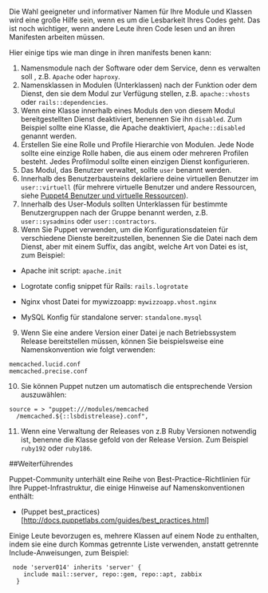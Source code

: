 Die Wahl geeigneter und informativer Namen für Ihre Module und Klassen wird eine große Hilfe sein, wenn es um die Lesbarkeit Ihres Codes geht. 
Das ist noch wichtiger, wenn andere Leute ihren Code lesen und an ihren Manifesten arbeiten müssen.

Hier einige tips wie man dinge in ihren manifests benen kann:

1. Namensmodule nach der Software oder dem Service, denn es verwalten soll , z.B. `Apache` oder `haproxy`.
2. Namensklassen in Modulen (Unterklassen) nach der Funktion oder dem Dienst, den sie dem Modul zur Verfügung stellen, z.B. `apache::vhosts` oder `rails::dependencies`.
3. Wenn eine Klasse innerhalb eines Moduls den von diesem Modul bereitgestellten Dienst deaktiviert, benennen Sie ihn `disabled`. Zum Beispiel sollte eine Klasse, die Apache deaktiviert, `Apache::disabled` genannt werden.
4. Erstellen Sie eine Rolle und Profile Hierarchie von Modulen. Jede Node sollte eine einzige Rolle haben, die aus einem oder mehreren Profilen besteht. Jedes Profilmodul sollte einen einzigen Dienst konfigurieren.
5. Das Modul, das Benutzer verwaltet, sollte `user` benannt werden.
6. Innerhalb des Benutzerbausteins deklariere deine virtuellen Benutzer im `user::virtuell` (für mehrere virtuelle Benutzer und andere Ressourcen, siehe [Puppet4 Benutzer und virtuelle Ressourcen](../puppet4-benutzer-virtuelleressourcen)).
7. Innerhalb des User-Moduls sollten Unterklassen für bestimmte Benutzergruppen nach der Gruppe benannt werden, z.B. `user::sysadmins` oder `user::contractors`.
8. Wenn Sie Puppet verwenden, um die Konfigurationsdateien für verschiedene Dienste bereitzustellen, benennen Sie die Datei nach dem Dienst, aber mit einem Suffix, das angibt, welche Art von Datei es ist, zum Beispiel:
* Apache init script: `apache.init`

* Logrotate config snippet für Rails: `rails.logrotate`

* Nginx vhost Datei for mywizzoapp: `mywizzoapp.vhost.nginx`

* MySQL Konfig für standalone server: `standalone.mysql`

9. Wenn Sie eine andere Version einer Datei je nach Betriebssystem Release bereitstellen müssen, können Sie beispielsweise eine Namenskonvention wie folgt verwenden:
```
memcached.lucid.conf
memcached.precise.conf
```

10. Sie können Puppet nutzen um automatisch die entsprechende Version auszuwählen:
```
source = > "puppet:///modules/memcached
  /memcached.${::lsbdistrelease}.conf",
```

11. Wenn eine Verwaltung der Releases von z.B Ruby Versionen  notwendig ist, benenne die Klasse gefold von der Release Version. Zum Beispiel `ruby192` oder `ruby186`.

##Weiterführendes

Puppet-Community unterhält eine Reihe von Best-Practice-Richtlinien für Ihre Puppet-Infrastruktur, die einige Hinweise auf Namenskonventionen enthält:
* (Puppet best_practices)[http://docs.puppetlabs.com/guides/best_practices.html]

Einige Leute bevorzugen es, mehrere Klassen auf einem Node zu enthalten, indem sie eine durch Kommas getrennte Liste verwenden, anstatt getrennte Include-Anweisungen, zum Beispiel:

```
 node 'server014' inherits 'server' {
    include mail::server, repo::gem, repo::apt, zabbix
  }

```
